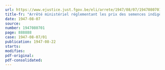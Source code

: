 ```yaml
---
url: https://www.ejustice.just.fgov.be/eli/arrete/1947/08/07/1947080701/justel
title-fr: "Arrêté ministériel réglementant les prix des semences indigènes de céréales"
date: 1947-08-07
source:
number: 1947080701
page: 888888
case: 1947-08-07/01
publication: 1947-08-22
starts:
modifies:
pdf-original:
pdf-consolidated:
---
```


